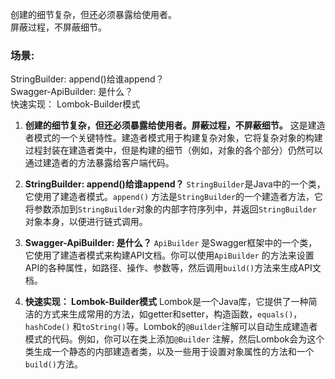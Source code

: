 创建的细节复杂，但还必须暴露给使用者。 \
屏蔽过程，不屏蔽细节。

### 场景:

StringBuilder: append()给谁append？ \
Swagger-ApiBuilder: 是什么？ \
快速实现： Lombok-Builder模式

1. **创建的细节复杂，但还必须暴露给使用者。屏蔽过程，不屏蔽细节。**
   这是建造者模式的一个关键特性。建造者模式用于构建复杂对象，它将复杂对象的构建过程封装在建造者类中，但是构建的细节（例如，对象的各个部分）仍然可以通过建造者的方法暴露给客户端代码。

2. **StringBuilder: append()给谁append？** `StringBuilder`是Java中的一个类，它使用了建造者模式。`append()`
   方法是`StringBuilder`的一个建造者方法，它将参数添加到`StringBuilder`对象的内部字符序列中，并返回`StringBuilder`
   对象本身，以便进行链式调用。

3. **Swagger-ApiBuilder: 是什么？** `ApiBuilder`
   是Swagger框架中的一个类，它使用了建造者模式来构建API文档。你可以使用`ApiBuilder`
   的方法来设置API的各种属性，如路径、操作、参数等，然后调用`build()`方法来生成API文档。

4. **快速实现： Lombok-Builder模式**
   Lombok是一个Java库，它提供了一种简洁的方式来生成常用的方法，如getter和setter，构造函数，`equals()`，`hashCode()`
   和`toString()`等。Lombok的`@Builder`注解可以自动生成建造者模式的代码。例如，你可以在类上添加`@Builder`
   注解，然后Lombok会为这个类生成一个静态的内部建造者类，以及一些用于设置对象属性的方法和一个`build()`方法。
